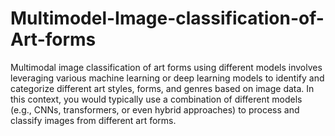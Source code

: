 # Multimodel-Image-classification-of-Art-forms
Multimodal image classification of art forms using different models involves leveraging various machine learning or deep learning models to identify and categorize different art styles, forms, and genres based on image data. In this context, you would typically use a combination of different models (e.g., CNNs, transformers, or even hybrid approaches) to process and classify images from different art forms.
